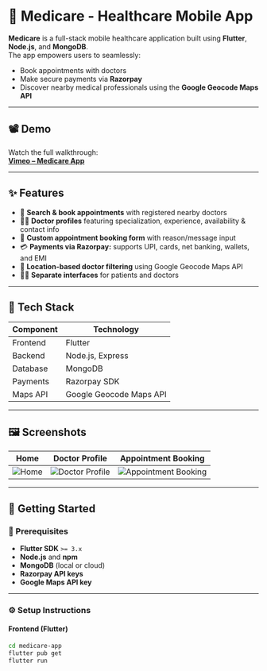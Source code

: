 # 🏥 Medicare - Healthcare Mobile App

**Medicare** is a full-stack mobile healthcare application built using **Flutter**, **Node.js**, and **MongoDB**.  
The app empowers users to seamlessly:

- Book appointments with doctors  
- Make secure payments via **Razorpay**  
- Discover nearby medical professionals using the **Google Geocode Maps API**

---

## 📽️ Demo

Watch the full walkthrough:  
[**Vimeo – Medicare App**](https://vimeo.com/1103574547?share=copy)

---

## ✨ Features

- 🔎 **Search & book appointments** with registered nearby doctors  
- 👨‍⚕️ **Doctor profiles** featuring specialization, experience, availability & contact info  
- 📝 **Custom appointment booking form** with reason/message input  
- 💳 **Payments via Razorpay:** supports UPI, cards, net banking, wallets, and EMI  
- 📍 **Location-based doctor filtering** using Google Geocode Maps API  
- 🧑‍⚕️ **Separate interfaces** for patients and doctors  

---

## 🧰 Tech Stack

| Component   | Technology               |
|-------------|--------------------------|
| Frontend    | Flutter                  |
| Backend     | Node.js, Express         |
| Database    | MongoDB                  |
| Payments    | Razorpay SDK             |
| Maps API    | Google Geocode Maps API  |

---

## 🖼️ Screenshots

| Home | Doctor Profile | Appointment Booking |
|------|----------------|---------------------|
| ![Home](https://github.com/user-attachments/assets/05f9ca9e-0db0-4188-b8f4-80299808cb9c) | ![Doctor Profile](https://github.com/user-attachments/assets/5b7272e7-a4c6-481c-a1ba-66b7dc035c3a) | ![Appointment Booking](https://github.com/user-attachments/assets/fc14ad07-15fd-4cac-a20a-54a592ffd833) |

---

## 🚀 Getting Started

### 🔧 Prerequisites

- **Flutter SDK** `>= 3.x`
- **Node.js** and **npm**
- **MongoDB** (local or cloud)
- **Razorpay API keys**
- **Google Maps API key**

---

### ⚙️ Setup Instructions

#### Frontend (Flutter)

```bash
cd medicare-app
flutter pub get
flutter run




 







